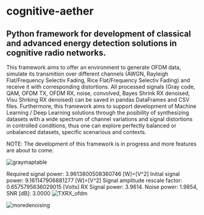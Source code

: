 # cognitive-aether

## Python framework for development of classical and advanced energy detection solutions in cognitive radio networks.

This framework aims to offer an environment to generate OFDM data, simulate its transmition over different channels (AWGN, Rayleigh Flat/Frequency Selectiv Fading, Rice Flat/Frequency Selectiv Fading) and receive it with corresponding distortions.
All processed signals (Gray code, QAM, OFDM TX, OFDM RX, noise, convolved, Bayes Shrink RX denoised, Visu Shrking RX denoised) can be saved in pandas DataFrames and CSV files. Furthermore, this framework aims to support development of Machine Learning / Deep Learning solutions through the posibility of synthesizing datasets with a wide spectrum of channel variations and signal distortions in controlled conditions, thus one can explore perfectly balanced or unbalanced datasets, specific scenarious and contexts.

NOTE: The development of this framework is in progress and more features are about to come.


![graymaptable](https://user-images.githubusercontent.com/53537308/111678680-3b02ad80-8829-11eb-9a2a-a2567d6fae51.png)

Required signal power: 3.9613800508360746 [W]=[V^2]
Initial signal power: 9.161147906881277 [W]=[V^2]
Signal amplitude rescale factor: 0.6575795636029015 [Volts]
RX Signal power: 3.9614. Noise power: 1.9854, SNR [dB]: 3.0000
![TXRX_ofdm](https://user-images.githubusercontent.com/53537308/111678940-7dc48580-8829-11eb-8b3c-c965ab17d3b4.png)

![moredenoising](https://user-images.githubusercontent.com/53537308/111678734-481f9c80-8829-11eb-8844-7b3f18469aa1.png)


